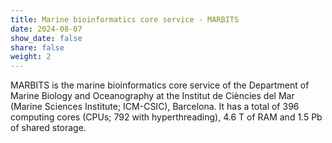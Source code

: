 ```yaml
---
title: Marine bioinformatics core service - MARBITS
date: 2024-08-07
show_date: false 
share: false
weight: 2
---
```


MARBITS is the marine bioinformatics core service of the Department of Marine Biology and Oceanography at the Institut de Ciències del Mar (Marine Sciences Institute; ICM-CSIC), Barcelona. It has a total of 396 computing cores (CPUs; 792 with hyperthreading), 4.6 T of RAM and 1.5 Pb of shared storage. 

<!--more-->

<!--# write more info here if you want-->
